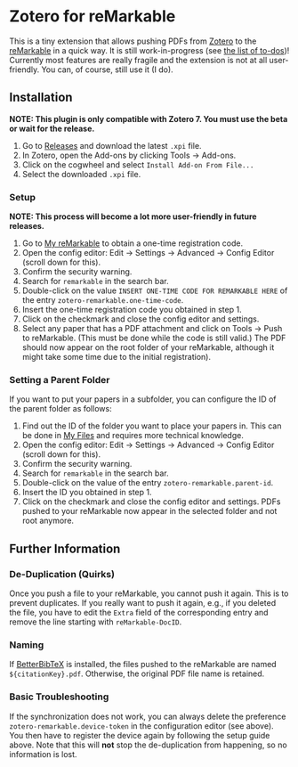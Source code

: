 # Zotero for reMarkable
This is a tiny extension that allows pushing PDFs from [Zotero](https://www.zotero.org/) to the [reMarkable](https://remarkable.com/) in a quick way.
It is still work-in-progress (see [the list of to-dos](TODO.md))!
Currently most features are really fragile and the extension is not at all user-friendly.
You can, of course, still use it (I do).

## Installation
**NOTE: This plugin is only compatible with Zotero 7. You must use the beta or wait for the release.**
1. Go to [Releases](https://github.com/fdamken/zotero-remarkable/releases) and download the latest `.xpi` file.
2. In Zotero, open the Add-ons by clicking Tools -> Add-ons.
3. Click on the cogwheel and select `Install Add-on From File...`
4. Select the downloaded `.xpi` file.

### Setup
**NOTE: This process will become a lot more user-friendly in future releases.**
1. Go to [My reMarkable](https://my.remarkable.com/device/desktop/connect) to obtain a one-time registration code.
2. Open the config editor: Edit -> Settings -> Advanced -> Config Editor (scroll down for this).
3. Confirm the security warning.
4. Search for `remarkable` in the search bar.
5. Double-click on the value `INSERT ONE-TIME CODE FOR REMARKABLE HERE` of the entry `zotero-remarkable.one-time-code`.
6. Insert the one-time registration code you obtained in step 1.
7. Click on the checkmark and close the config editor and settings.
8. Select any paper that has a PDF attachment and click on Tools -> Push to reMarkable. (This must be done while the code is still valid.)
The PDF should now appear on the root folder of your reMarkable, although it might take some time due to the initial registration).

### Setting a Parent Folder
If you want to put your papers in a subfolder, you can configure the ID of the parent folder as follows:
1. Find out the ID of the folder you want to place your papers in. This can be done in [My Files](https://my.remarkable.com/myfiles) and requires more technical knowledge.
2. Open the config editor: Edit -> Settings -> Advanced -> Config Editor (scroll down for this).
3. Confirm the security warning.
4. Search for `remarkable` in the search bar.
5. Double-click on the value of the entry `zotero-remarkable.parent-id`.
6. Insert the ID you obtained in step 1.
7. Click on the checkmark and close the config editor and settings.
PDFs pushed to your reMarkable now appear in the selected folder and not root anymore.

## Further Information
### De-Duplication (Quirks)
Once you push a file to your reMarkable, you cannot push it again.
This is to prevent duplicates.
If you really want to push it again, e.g., if you deleted the file, you have to edit the `Extra` field of the corresponding entry and remove the line starting with `reMarkable-DocID`.

### Naming
If [BetterBibTeX](https://retorque.re/zotero-better-bibtex/) is installed, the files pushed to the reMarkable are named `${citationKey}.pdf`.
Otherwise, the original PDF file name is retained.

### Basic Troubleshooting
If the synchronization does not work, you can always delete the preference `zotero-remarkable.device-token` in the configuration editor (see above).
You then have to register the device again by following the setup guide above.
Note that this will **not** stop the de-duplication from happening, so no information is lost.
